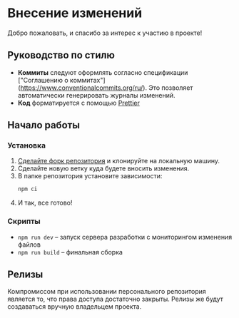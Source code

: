 # Внесение изменений

Добро пожаловать, и спасибо за интерес к участию в проекте! 

## Руководство по стилю

- **Коммиты** следуют оформлять согласно спецификации ["Соглашению о коммитах"] (https://www.conventionalcommits.org/ru/). Это позволяет автоматически генерировать журналы изменений.
- **Код** форматируется с помощью [Prettier](https://prettier.io/)

## Начало работы

### Установка

1. [Сделайте форк репозитория](https://docs.github.com/en/github/getting-started-with-github/fork-a-repo) и клонируйте на локальную машину.
2. Сделайте новую ветку куда будете вносить изменения.
3. В папке репозитория установите зависимости:
   ```sh
   npm сi
   ```
5. И так, все готово!

### Скрипты

- `npm run dev` – запуск сервера разработки с мониторингом изменения файлов
- `npm run build` – финальная сборка

## Релизы

Компромиссом при использовании персонального репозитория является то, что права доступа достаточно закрыты. Релизы же будут создаваться вручную владельцем проекта.
